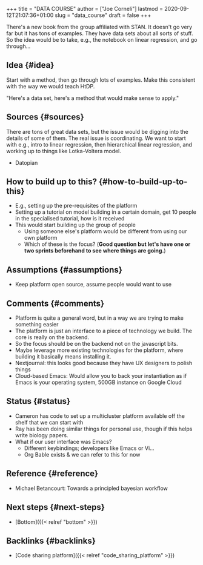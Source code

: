 +++
title = "DATA COURSE"
author = ["Joe Corneli"]
lastmod = 2020-09-12T21:07:36+01:00
slug = "data_course"
draft = false
+++

There's a new book from the group affiliated with STAN.  It doesn't go
very far but it has tons of examples.  They have data sets about all
sorts of stuff.  So the idea would be to take, e.g., the notebook on
linear regression, and go through...


## Idea {#idea}

Start with a method, then go through lots of examples.  Make this
consistent with the way we would teach HtDP.

"Here's a data set, here's a method that would make sense to apply."


## Sources {#sources}

There are tons of great data sets, but the issue would be digging into
the details of some of them.  The real issue is coordinating.  We want
to start with e.g., intro to linear regression, then hierarchical
linear regression, and working up to things like Lotka-Voltera model.

-   Datopian


## How to build up to this? {#how-to-build-up-to-this}

-   E.g., setting up the pre-requisites of the platform
-   Setting up a tutorial on model building in a certain domain, get 10 people in the specialised tutorial, how is it received
-   This would start building up the group of people
    -   Using someone else's platform would be different from using our own platform
    -   Which of these is the focus? (**Good question but let's have one or two sprints beforehand to see where things are going.**)


## Assumptions {#assumptions}

-   Keep platform open source, assume people would want to use


## Comments {#comments}

-   Platform is quite a general word, but in a way we are trying to make something easier
-   The platform is just an interface to a piece of technology we build.  The core is really on the backend.
-   So the focus should be on the backend not on the javascript bits.
-   Maybe leverage more existing technologies for the platform, where building it basically means installing it.
-   Nextjournal: this looks good because they have UX designers to polish things
-   Cloud-based Emacs: Would allow you to back your instantiation as if Emacs is your operating system, 500GB instance on Google Cloud


## Status {#status}

-   Cameron has code to set up a multicluster platform available off the shelf that we can start with
-   Ray has been doing similar things for personal use, though if this helps write biology papers.
-   What if our user interface was Emacs?
    -   Different keybindings; developers like Emacs or Vi...
    -   Org Bable exists & we can refer to this for now


## Reference {#reference}

-   Michael Betancourt: Towards a principled bayesian workflow


## Next steps {#next-steps}

-   [Bottom]({{< relref "bottom" >}})


## Backlinks {#backlinks}

-   [Code sharing platform]({{< relref "code_sharing_platform" >}})
